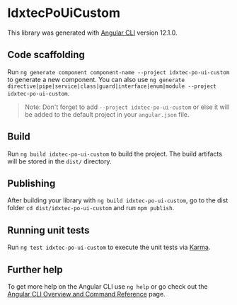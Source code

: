 # IdxtecPoUiCustom

This library was generated with [Angular CLI](https://github.com/angular/angular-cli) version 12.1.0.

## Code scaffolding

Run `ng generate component component-name --project idxtec-po-ui-custom` to generate a new component. You can also use `ng generate directive|pipe|service|class|guard|interface|enum|module --project idxtec-po-ui-custom`.
> Note: Don't forget to add `--project idxtec-po-ui-custom` or else it will be added to the default project in your `angular.json` file. 

## Build

Run `ng build idxtec-po-ui-custom` to build the project. The build artifacts will be stored in the `dist/` directory.

## Publishing

After building your library with `ng build idxtec-po-ui-custom`, go to the dist folder `cd dist/idxtec-po-ui-custom` and run `npm publish`.

## Running unit tests

Run `ng test idxtec-po-ui-custom` to execute the unit tests via [Karma](https://karma-runner.github.io).

## Further help

To get more help on the Angular CLI use `ng help` or go check out the [Angular CLI Overview and Command Reference](https://angular.io/cli) page.
